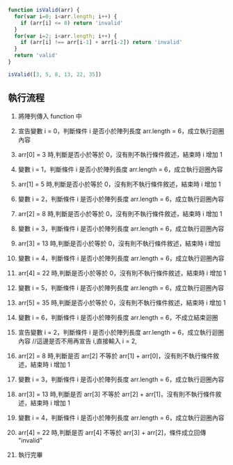 ``` js
function isValid(arr) {
  for(var i=0; i<arr.length; i++) {
    if (arr[i] <= 0) return 'invalid'
  }
  for(var i=2; i<arr.length; i++) {
    if (arr[i] !== arr[i-1] + arr[i-2]) return 'invalid'
  }
  return 'valid'
}

isValid([3, 5, 8, 13, 22, 35])
```

## 執行流程
1. 將陣列傳入 function 中

2. 宣告變數 i = 0，判斷條件 i 是否小於陣列長度 arr.length = 6，成立執行迴圈內容

3. arr[0] = 3 時,判斷是否小於等於 0，沒有則不執行條件敘述，結束時 i 增加 1 

4. 變數 i = 1，判斷條件 i 是否小於陣列長度 arr.length = 6，成立執行迴圈內容 

5. arr[1] = 5 時,判斷是否小於等於 0，沒有則不執行條件敘述，結束時 i 增加 1

6. 變數 i = 2，判斷條件 i 是否小於陣列長度 arr.length = 6，成立執行迴圈內容

7. arr[2] = 8 時,判斷是否小於等於 0，沒有則不執行條件敘述，結束時 i 增加 1

8. 變數 i = 3，判斷條件 i 是否小於陣列長度 arr.length = 6，成立執行迴圈內容

9. arr[3] = 13 時,判斷是否小於等於 0，沒有則不執行條件敘述，結束時 i 增加 

10. 變數 i = 4，判斷條件 i 是否小於陣列長度 arr.length = 6，成立執行迴圈內容

11. arr[4] = 22 時,判斷是否小於等於 0，沒有則不執行條件敘述，結束時 i 增加 1

12. 變數 i = 5，判斷條件 i 是否小於陣列長度 arr.length = 6，成立執行迴圈內容

13. arr[5] = 35 時,判斷是否小於等於 0，沒有則不執行條件敘述，結束時 i 增加 1

14. 變數 i = 6，判斷條件 i 是否小於陣列長度 arr.length = 6，不成立結束迴圈

15. 宣告變數 i = 2，判斷條件 i 是否小於陣列長度 arr.length = 6，成立執行迴圈內容    //這邊是否不用再宣告 i,直接輸入 i = 2,

16. arr[2] = 8 時,判斷是否 arr[2] 不等於 arr[1] + arr[0]，沒有則不執行條件敘述，結束時 i 增加 1

17. 變數 i = 3，判斷條件 i 是否小於陣列長度 arr.length = 6，成立執行迴圈內容

18. arr[3] = 13 時,判斷是否 arr[3] 不等於 arr[2] + arr[1]，沒有則不執行條件敘述，結束時 i 增加 1

19. 變數 i = 4，判斷條件 i 是否小於陣列長度 arr.length = 6，成立執行迴圈內容

20. arr[4] = 22 時,判斷是否 arr[4] 不等於 arr[3] + arr[2]，條件成立回傳 "invalid" 

21. 執行完畢
